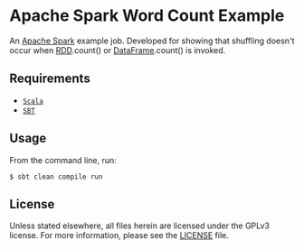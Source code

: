 # Apache Spark Word Count Example
An [Apache Spark](http://spark.apache.org/) example job. Developed for showing that shuffling doesn't occur when
[RDD](http://spark.apache.org/docs/latest/api/scala/index.html#org.apache.spark.rdd.RDD).count()
or [DataFrame](http://spark.apache.org/docs/latest/api/scala/index.html#org.apache.spark.sql.DataFrame).count()
is invoked.

## Requirements
- [`Scala`](http://www.scala-lang.org/)
- [`SBT`](http://www.scala-sbt.org/)

## Usage
From the command line, run:

    $ sbt clean compile run

## License
Unless stated elsewhere, all files herein are licensed under the GPLv3 license.
For more information, please see the [LICENSE](https://github.com/Vincibean/SparkCount/blob/master/LICENSE) file.